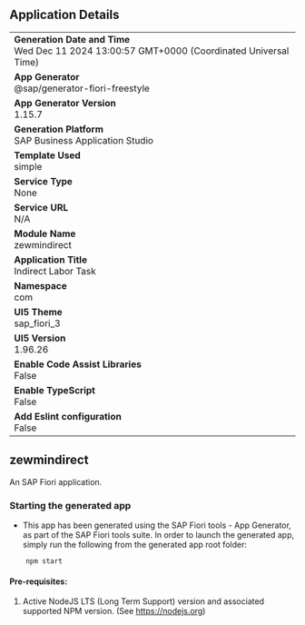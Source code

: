 ## Application Details
|               |
| ------------- |
|**Generation Date and Time**<br>Wed Dec 11 2024 13:00:57 GMT+0000 (Coordinated Universal Time)|
|**App Generator**<br>@sap/generator-fiori-freestyle|
|**App Generator Version**<br>1.15.7|
|**Generation Platform**<br>SAP Business Application Studio|
|**Template Used**<br>simple|
|**Service Type**<br>None|
|**Service URL**<br>N/A|
|**Module Name**<br>zewmindirect|
|**Application Title**<br>Indirect Labor Task|
|**Namespace**<br>com|
|**UI5 Theme**<br>sap_fiori_3|
|**UI5 Version**<br>1.96.26|
|**Enable Code Assist Libraries**<br>False|
|**Enable TypeScript**<br>False|
|**Add Eslint configuration**<br>False|

## zewmindirect

An SAP Fiori application.

### Starting the generated app

-   This app has been generated using the SAP Fiori tools - App Generator, as part of the SAP Fiori tools suite.  In order to launch the generated app, simply run the following from the generated app root folder:

```
    npm start
```

#### Pre-requisites:

1. Active NodeJS LTS (Long Term Support) version and associated supported NPM version.  (See https://nodejs.org)


